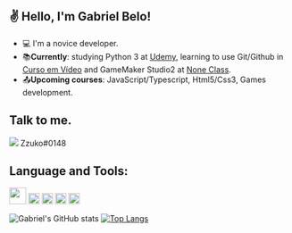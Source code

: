 ## ✌ Hello, I'm Gabriel Belo!

- :computer: I'm a novice developer.
- :books:**Currently**: studying Python 3 at [Udemy](https://www.udemy.com), learning to use Git/Github in [Curso em Vídeo](https://www.cursoemvideo.com) and GameMaker Studio2 at [None Class](https://noneclass.com.br).
- :outbox_tray:**Upcoming courses**: JavaScript/Typescript, Html5/Css3, Games development.

## Talk to me.
<img src="https://img.shields.io/badge/Discord-7289DA?style=for-the-badge&logo=discord&logoColor=white" /> Zzuko#0148


## Language and Tools:

<img src=https://github.com/TheDudeThatCode/TheDudeThatCode/blob/master/Assets/Earth.gif width="30">
<code><img height= "20"src= "https://img.shields.io/badge/HTML5-E34F26?style=for-the-badge&logo=html5&logoColor=white"></code>
<code><img height= "20"src= "https://img.shields.io/badge/Git-F05032?style=for-the-badge&logo=git&logoColor=white"></code>
<code><img height= "20"src= "https://img.shields.io/badge/Python-3776AB?style=for-the-badge&logo=python&logoColor=white"></code>
<code><img height= "20"src= "https://img.shields.io/badge/Java-ED8B00?style=for-the-badge&logo=java&logoColor=white"></code>

![Gabriel's GitHub stats](https://github-readme-stats.vercel.app/api?username=gabrielbelo2007&show_icons=true&theme=tokyonight)
[![Top Langs](https://github-readme-stats.vercel.app/api/top-langs/?username=gabrielbelo2007&layout=compact&show_icons=true&theme=tokyonight)](https://github.com/gabrielbelo2007/github-readme-stats)

